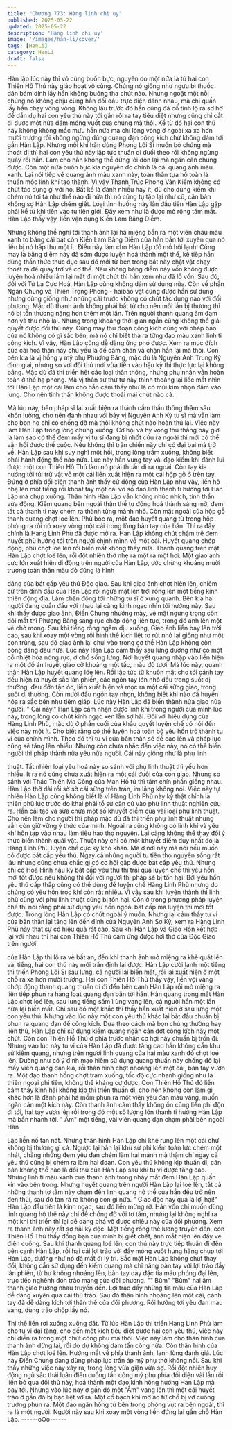 ```yaml
---
title: "Chương 773: Hàng linh chi uy"
published: 2025-05-22
updated: 2025-05-22
description: 'Hàng linh chi uy'
image: '/images/han-li/cover/'
tags: [HanLi]
category: HanLi
draft: false
---
```


Hàn lập lúc này thì vô cùng buồn bực, nguyên do một nửa là từ
hai con Thiên Hổ Thú này giảo hoạt vô cùng.
Chúng nó giống như ngưu bì thuốc dán bám dính lấy hắn không
buông tha chút nào. Nhưng ngoặt một nỗi chúng nó không chịu
cùng hắn đối đầu trực diện đánh nhau, mà chỉ quấn lấy hắn chạy
vòng vòng.
Không lâu trước đó hắn cũng đã cố tình lộ ra sơ hở để dẩn dụ hai
con yêu thú này tới gần rồi ra tay tiêu diệt nhưng cũng chỉ cắt đi
được một nửa đám móng vuốt của chúng mà thôi. Kể từ đó hai
con thú này không không mắc mưu hắn nữa mà chỉ lòng vòng ở
ngoài xa xa hơn mười trượng rồi không ngừng dùng quang đạn
công kích chứ không dám tới gần Hàn Lập.
Nhưng mỗi khi hắn dùng Phong Lôi Sí muốn bỏ chúng mà thoát đi
thì hai con yêu thú này lập tức thuấn di đuổi theo rồi không ngừng
quấy rối hắn. Làm cho hắn không thể dừng lôi độn lại mà ngăn
cản chúng được.
Còn một nửa buồn bực kia nguyên do chính là cái quang ảnh
màu xanh.
Lại nói tiếp về quang ảnh màu xanh này, toàn thân tựa hồ toàn là
thuần mộc linh khí tạo thành. Vì vậy Thanh Trúc Phong Vân Kiếm
không có chút tác dụng gì với nó. Bất kể là đánh nhiều hay ít, dù
cho dùng kiếm khí chém nó tơi tả như thế nào đi nữa thì nó cũng
tụ tập lại như cũ, căn bản không sợ Hàn Lập chém giết.
Loại tình huống này lần đầu tiên Hàn Lập gặp phải kể từ khi tiến
vào tu tiên giới. Đây xem như là được mở rộng tầm mắt.
Hàn Lập thấy vậy, liền vận dụng Kiền Lam Băng Diễm.

Nhưng không thể nghĩ tới thanh ảnh lại há miệng bắn ra một viên
châu màu xanh to bằng cái bát còn Kiền Lam Băng Diễm của hắn
bắn tới xuyên qua nó liền bị nó hấp thu một ít. Điều này làm cho
Hàn Lập đổ mồ hôi lạnh! Cũng may là băng diễm này đã sớm
được luyện hoá thành một thể, kế tiếp hắn dùng thần thức thúc
dục sau đó mới từ bên trong bát này chật vật chạy thoát ra để
quay trở về cơ thể. Nếu không băng diễm này vốn không được
luyện hoá nhiều lắm lại mất đi một chút thì hắn xem như đã lỗ
vốn.
Sau đó, đối với Tử La Cực Hoả, Hàn Lập cũng không dám sử
dụng nữa.
Còn về phần Ngân Chung và Thiên Trọng Phong - haibảo vật
cũng được hắn sử dụng nhưng cũng giống như những cái trước
không có chút tác dụng nào với đối phương.
Mặc dù thanh ảnh không phải bất tử cho nên mỗi lần bị thương
thì nó bị tổn thương nặng hơn thêm một lần. Trên người thanh
quang ảm đạm hơn và thu nhỏ lại. Nhưng trong khoảng thời gian
ngắn cũng không thể giải quyết được đối thủ này.
Cũng may thủ đoạn công kích cùng với pháp bảo của nó không
có gì sắc bén, mà nó chỉ biết thả ra từng đạo màu xanh linh ti
công kích. Vì vậy, Hàn Lập cũng dễ dàng ứng phó được.
Xem ra mục đích của cái hoá thân này chủ yếu là để cầm chân và
chặn hắn lại mà thôi.
Còn bên kia là vị hồng y mỹ phụ Phượng Băng, mặc dù là
Nguyên Anh Trung Kỳ đỉnh giai, nhưng so với đối thủ mới vừa
tiến vào hậu kỳ thì thực lực lại không bằng. Mặc dù đã thi triển hết
các loại thần thông, nhưng phụ nhân vẫn hoàn toàn ở thế hạ
phong.
Mà vị thần sư thứ tư này thỉnh thoảng lại liếc mắt nhìn tới Hàn
Lập một cái làm cho hắn cảm thấy như là có mũi kim nhọn đâm
vào lưng. Cho nên tinh thần không được thoải mái chút nào cả.

Mà lúc này, bên pháp sĩ lại xuất hiện ra thánh cầm thần thông
thâm sâu khôn lường, cho nên đánh nhau với bảy vị Nguyên Anh
Kỳ tu sĩ mà vẫn làm cho bọn họ chỉ có chống đỡ mà thôi không
chút nào hoàn thủ lại. Việc này làm Hàn Lập trong lòng chùng
xuống.
Cơ hội và hy vọng thủ thắng bây giờ là làm sao có thể đem mấy vị
tu sĩ đang bị nhốt cứu ra ngoài thì mới có thể vãn hồi được thế
cuộc. Nếu không thì trận chiến này chỉ có đại bại mà trở về.
Hàn Lập sau khi suy nghĩ một hồi, trong lòng trầm xuống, không
biết phải hành động thế nào nữa.
Lúc này hắn vung tay vài đạo kiếm khí đánh lui được một con
Thiên Hổ Thú làm nó phải thuấn di ra ngoài. Còn tay kia hướng
tới túi trữ vật vỗ một cái liền xuất hiện ra một cái hộp gỗ ở trên
tay.
Đứng ở phía đối diện thanh ảnh thấy cử động của Hàn Lập như
vậy, liền hô nhẹ lên một tiếng rồi khoát tay một cái vô số đạo linh
thanh ti hướng tới Hàn Lập mà chụp xuống.
Thân hình Hàn Lập vẫn không nhúc nhích, tinh thần vừa động.
Kiếm quang bên ngoài thân thể tự động hoá thành sáng mờ, đem
tất cả thanh ti này chém ra thành từng mảnh nhỏ. Còn mặt ngoài
của hộp gỗ thanh quang chợt loé lên. Phù bóc ra, một đạo huyết
quang từ trong hộp phóng ra rồi nó xoay vòng một cái trong lòng
bàn tay của hắn.
Thì ra đây chính là Hàng Linh Phù đã được mở ra.
Hàn Lập không chút chậm trễ đem huyết phù hướng tới trên
người chính mình vỗ một cái. Huyết quang chớp động, phù chợt
lóe lên rồi biến mất không thấy nữa.
Thanh quang trên mặt Hàn Lập chợt loé lên, rồi đột nhiên thở nhẹ
ra một ra một hơi.
Một giao ảnh cực lớn xuất hiện di động trên người của Hàn Lập,
ước chừng khoảng mười trượng toàn thân màu đỏ đúng là hình

dáng của bát cấp yêu thú Độc giao.
Sau khi giao ảnh chợt hiện lên, chiếm cứ trên đỉnh đầu của Hàn
Lập rồi ngửa mặt lên trời rống lên một tiếng kinh thiên động địa.
Làm chấn động tới những tu sĩ ở xung quanh. Bên kia hai người
đang quần đấu với nhau lại càng kinh ngạc nhìn tới hướng này.
Sau khi thấy được giao ảnh, Điền Chung nhướng mày, vẻ mặt
ngưng trọng còn đôi mắt thì Phượng Băng sáng rực chớp động
liên tục, trong đó ánh lên một vẻ chờ mong.
Sau khi tiếng rồng ngâm dịu xuống, Giao ảnh liền bay lên trời cao,
sau khi xoay một vòng rồi hình thể kịch liệt ro rút nhỏ lại giống
như một con trùng, sau đó giao ảnh lại chui vào trong cơ thể Hàn
Lập không còn bóng dáng đâu nữa.
Lúc này Hàn Lập cảm thấy sau lưng dường như có một cỗ nhiệt
hỏa nóng rực, ở chổ sống lưng. Nơi huyết quang nhập vào liền
hiện ra một đồ án huyết giao cỡ khoảng một tấc, màu đỏ tươi.
Mà lúc này, quanh thân Hàn Lập huyết quang lóe lên. Rồi lập tức
từ khuôn mặt cho tới cánh tay đều hiện ra huyết sắc lân phiến,
các ngón tay lớn nhỏ đều trong suốt dị thường, đau đớn tận óc,
liền xuất hiện và mọc ra một cái sừng giao, trong suốt dị thường.
Còn mười đầu ngón tay nhọn, không biết khi nào đã huyễn hóa ra
sắc bén như tiêm giáp.
Lúc này Hàn Lập đã biến thành nửa giao nửa người.
" Cái này." Hàn Lập cảm nhận được linh khí trong người của mình
lúc này, trong lòng có chút kinh ngạc xen lẫn sợ hãi.
Đối với hiệu dụng của Hàng Linh Phù, mặc dù ở phần cuối của
khẩu quyết luyện chế có nói đến việc này một ít. Cho biết rằng có
thể luyện hoá toàn bộ yêu hồn trở thành tu vi của chính mình.
Theo đó thì tu vi của bản thân sẽ đề cao lên và pháp lực cũng sẽ
tăng lên nhiều.
Nhưng còn chưa nhắc đến việc này, nó có thể biến người thi
pháp thành nữa yêu nữa người. Cái này giống như là phụ linh

thuật.
Tất nhiên loại yêu hoá này so sánh với phụ linh thuật thì yếu hơn
nhiều. Ít ra nó cũng chưa xuất hiện ra một cái đuôi của con giao.
Nhưng so sánh với Thác Thiên Ma Công của Man Hồ tử thì tám
chín phần giống nhau.
Hàn Lập thở dài rồi sờ sờ cái sừng trên trán, im lặng không nói.
Việc này tự nhiên Hàn Lập cũng không biết là vì Hàng Linh Phù
này kỳ thật chính là thiên phù lúc trước do khai phái tổ sư căn cứ
vào phù linh thuật nghiên cứu ra. Hắn cải tạo và sửa chữa một số
khuyết điểm của vài loại phụ linh thuật. Cho nên làm cho người thi
pháp mặc dù đã thi triển phụ linh thuật nhưng vẫn còn giữ vững ý
thức của mình. Ngoài ra cũng không có linh khí và yêu khí hỗn
tạp vào nhau làm tiêu hao thọ nguyên. Lại càng không thể thay
đổi ý thức biến thành quái vật.
Thuật này chỉ có một khuyết điểm duy nhất đó là Hàng Linh Phù
luyện chế cực kỳ khó khăn.
Mà ở nơi này mà nói nếu muốn có được bát cấp yêu thú. Ngay cả
những người tu tiên thọ nguyên sống rất lâu nhưng cũng chưa
chắc gì có cơ hội gặp được bát cấp yêu thú.
Nhưng chỉ có Hoá Hình hậu kỳ bát cấp yêu thú thì trải qua luyện
chế thì yêu hồn mới tốt được nếu không thì đối với người thi pháp
sẽ bị tổn hại. Bởi yêu hồn yêu thú cấp thấp cũng có thể dùng để
luyện chế Hàng Linh Phù nhưng do chúng có yêu hồn trọc khí còn
rất nhiều. Vì vậy sau khi luyện thành thì linh phù cùng với phụ linh
thuật cũng bị tổn hại. Còn ở trong phương pháp luyện chế thì nói
rằng phải sử dụng yêu hồn ngoài bát cấp mà luyện thì mới tốt
được.
Trong lòng Hàn Lập có chút ngoài ý muốn. Nhưng lại cảm thấy tu
vi của bản thân lại tăng lên đến đỉnh của Nguyên Anh Sơ Kỳ, xem
ra Hàng Linh Phù này thật sự có hiệu quả rất cao.
Sau khi Hàn Lập và Giao Hồn kết hợp lại với nhau thì hai con
Thiên Hổ Thú cảm ứng được hơi thở của Độc Giao trên người

của Hàn Lập thì lộ ra vẻ bất an, đến khi thanh ảnh mở miệng ra
khẽ quát lên vài tiếng, hai con thú này mới trấn định lại được.
Hàn Lập cười lạnh một tiếng thi triển Phong Lôi Sí sau lưng, cả
người lại biến mất, rồi lại xuất hiện ở một chỗ ra xa hơn mười
trượng.
Hai con Thiên Hổ Thú thấy vậy, liền vội vàng chớp động thanh
quang thuấn di đi đến bên cạnh Hàn Lập rồi mở miệng ra liên tiếp
phun ra hàng loạt quang đạn bắn tới hắn.
Hàn quang trong mắt Hàn Lập chợt loé lên, sau lưng tiếng sấm ì
ùng vang lên, cả người hắn một lần nữa lại biến mất. Chỉ sau đó
một khắc thì thấy hắn xuất hiện ở sau lưng một con yêu thú.
Nhưng vào lúc này một con yêu thú khác lại bắt đầu chuẩn bị
phun ra quang đạn để công kích.
Dựa theo cách mà bọn chúng thường hay liên thủ, Hàn Lập chỉ
sử dụng kiếm quang ngăn cản đợt công kích này một chút. Còn
con Thiên Hổ Thú ở phía trước nhân cơ hợi này chuẩn bị trốn đi.
Nhưng vào lúc này tu vi của Hàn Lập đã được tăng cao hắn
không cần khu sử kiếm quang, nhưng trên người linh quang của
hai màu xanh đỏ chợt loé lên. Dường như có ý định mạo hiểm sử
dụng quang thuẩn này chống đỡ lại mấy viên quang đạn kia, rồi
thân hình chợt nhoáng lên một cái, bàn tay vươn ra. Một đạo
thanh hồng chợt trảm xuống, tốc độ cực nhanh giống như là thiên
ngoại phi tiên, không thế kháng cự được.
Con Thiên Hổ Thú đó liền cảm thấy kinh hãi không kịp thi triển
thuấn di, cho nên không còn làm gì khác hơn là đành phải há
mồm phun ra một viên yêu đan màu vàng, muốn ngăn cản một
kích này.
Còn thanh ảnh cảm thấy không ổn cũng liền phi độn đi tới, hai tay
vươn lên rồi trong đó một số lượng lớn thanh ti hướng Hàn Lập
mà bắn nhanh tới.
" Ầm" một tiếng, vài viên quang đạn chạm phải bên ngoài Hàn

Lập liền nổ tan nát. Nhưng thân hình Hàn Lập chỉ khẽ rung lên
một cái chứ không bị thương gì cả. Ngược lại hắn lại khu sử phi
kiếm toàn lực chém một nhát, chẳng những đem yêu đan chém
làm hai mảnh mà thậm chí ngay cả yêu thú cũng bị chém ra làm
hai đoạn.
Con yêu thú không kịp thuấn di, căn bản không thể nào là đối thủ
của Hàn Lập sau khi tu vi được tăng cao.
Nhưng linh ti màu xanh của thanh ảnh trong nháy mắt đem Hàn
Lập quấn kín vào bên trong. Nhưng huyết quang trên người Hàn
Lập lại loé lên, tất cả những thanh tơ tằm này chạm đến linh
quang hộ thể của hắn đều trở nên đen thùi, sau đó tan rã ra
không còn gì nữa.
" Giao độc này quả là lợi hại!" Hàn Lập đầu tiên là kinh ngạc, sau
đó liền mừng rỡ.
Hằn vốn chỉ muốn dùng linh quang hộ thể này chỉ để chống đỡ
với tơ tằm, nhưng lại không nghĩ ra một khi thi triển thì lại dễ dàng
phá vỡ được chiêu này của đối phương.
Xem ra thanh ảnh này rất sợ hãi kỳ độc.
Một tiếng rống thê lương truyền đến, con Thiên Hổ Thú thấy đồng
bạn của mình bị giết chết, ánh mắt hiện lên đầy vẻ điên cuồng.
Sau khi thanh quang loé lên, con thú này trực tiếp thuấn đi đến
bên cạnh Hàn Lập, rồi hai cái lợi trảo với đầy móng vuốt hung
hăng chụp tới Hàn Lập, dường như nó đã mất đi lý trí.
Sắc mặt Hàn Lập không chút thay đổi, không cần sử dụng đến
kiếm quang mà chỉ nâng bàn tay với lợi trảo đầy lân phiến, từ hư
không nhoáng lên, bàn tay dày đặc tia máu phóng đại lên, trực
tiếp nghênh đón trảo mang của đối phương.
"" Bùm" "Bùm" hai âm thanh giao hưởng nhau truyền đến. Lợi trảo
đầy những tia máu của Hàn Lập dễ dàng xuyên qua cái thú trảo.
Sau đó thân hình nhoáng lên một cái, cánh tay đã dễ dàng kích
tới thân thể của đối phương. Rồi hướng tới yêu đan màu vàng,
dùng trảo chộp lấy nó.

Thi thể liền rơi xuống xuống đất.
Từ lúc Hàn Lập thi triển Hàng Linh Phù làm cho tu vi đại tăng, cho
đến một kích tiêu diệt được hai con yêu thú, việc này chỉ diễn ra
trong một chút công phu mà thôi.
Việc này làm cho thân hình của thanh ảnh dừng lại, rồi do dự
không dám tấn công nữa.
Còn thân hình của Hàn Lập chợt loé lên. Hướng mắt về phía
thanh ảnh, lạnh lùng đánh giá.
Lúc này Điền Chung đang dùng pháp lực trấn áp mỹ phụ thở
không nổi. Sau khi thấy những việc này xảy ra, trong lòng vừa
giận vừa sợ.
Rồi đột nhiên huy động ngũ sắc thái luân điên cuồng tấn công mỹ
phụ phía đối diện vài lần rồi liền bỏ qua đối thủ này, hoá thành
một đạo kinh hồng hướng Hàn Lập mà bay tới.
Nhưng vào lúc này ở gần đó một "Ầm" vang lên thì một cái huyết
tráo ở gần đó bị bạo liệt vỡ ra.
Một cổ bạch khí mờ ảo từ chổ bị vỡ cuồng trướng phun ra. Một
đạo ngân hồng từ bên trong phóng vụt ra bên ngoài, thì ra là một
người. Người này sau khi xoay một vòng liền đứng lại gần chỗ
Hàn Lập.
------oOo------
